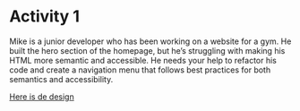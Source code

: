 # Activity 1

Mike is a junior developer who has been working on a website for a gym. He built the hero section of the homepage, but he’s struggling with making his HTML more semantic and accessible. He needs your help to refactor his code and create a navigation menu that follows best practices for both semantics and accessibility.

[Here is de design](https://www.figma.com/design/8tDpPbEXhvzD1UHVJ9dRnu/Hero-36?node-id=1-145&t=wHm1zyFGnYVzfI3t-0)
